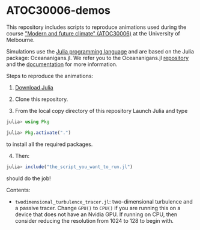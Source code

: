 # ATOC30006-demos

This repository includes scripts to reproduce animations used during the course ["Modern and future climate" (ATOC30006)](https://handbook.unimelb.edu.au/2024/subjects/atoc30006/print) at the University of Melbourne.

Simulations use the [Julia programming language](https://julialang.org) and  are based on the Julia package: Oceananigans.jl. We refer you to the Oceananigans.jl [repository](https://github.com/CliMA/Oceananigans.jl) and the [documentation](https://clima.github.io/OceananigansDocumentation/stable/) for more information.

Steps to reproduce the animations:

1. [Download Julia](https://julialang.org/downloads/)

2. Clone this repository.

3. From the local copy directory of this repository Launch Julia and type

```julia
julia> using Pkg

julia> Pkg.activate(".")
```

to install all the required packages.

4. Then:

```julia
julia> include("the_script_you_want_to_run.jl")
```

should do the job!

Contents:

* `twodimensional_turbulence_tracer.jl`: two-dimensional turbulence and a passive tracer. Change `GPU()` to `CPU()` if you are running this on a device that does not have an Nvidia GPU. If running on CPU, then consider reducing the resolution from 1024 to 128 to begin with.
